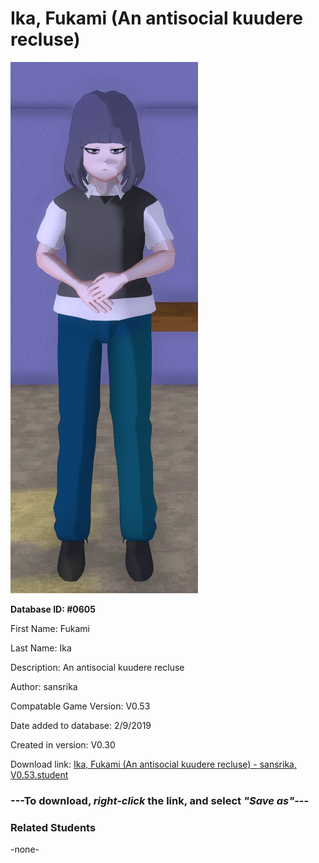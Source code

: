 # Ika, Fukami (An antisocial kuudere recluse)

<img src="../../Files/Images/Ika, Fukami (An antisocial kuudere recluse).png" title="Ika, Fukami (An antisocial kuudere recluse) - sansrika, V0.53">

**Database ID: #0605**

First Name: Fukami

Last Name: Ika

Description: An antisocial kuudere recluse

Author: sansrika

Compatable Game Version: V0.53

Date added to database: 2/9/2019

Created in version: V0.30

Download link: <a href="https://raw.githubusercontent.com/Arbiter1223/Daigaku-Gurashi-Custom-Students/master/Files/Student%20Files/Ika%2C%20Fukami%20(An%20antisocial%20kuudere%20recluse)%20-%20sansrika%2C%20V0.53.student">Ika, Fukami (An antisocial kuudere recluse) - sansrika, V0.53.student</a>

### ---**To download, _right-click_ the link, and select _"Save as"_**---

### Related Students

-none-
